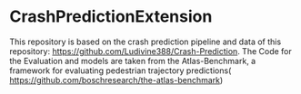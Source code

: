 # CrashPredictionExtension
This repository is based on the crash prediction pipeline and data of this repository: https://github.com/Ludivine388/Crash-Prediction. The Code for the Evaluation and models are taken from the Atlas-Benchmark, a framework for evaluating pedestrian trajectory predictions( https://github.com/boschresearch/the-atlas-benchmark)
